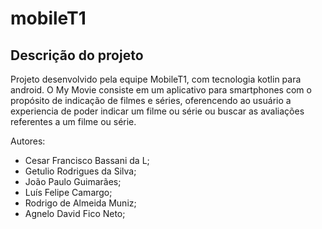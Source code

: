 # mobileT1
## Descrição do projeto
Projeto desenvolvido pela equipe MobileT1, com tecnologia kotlin para android.
O My Movie consiste em um aplicativo para smartphones com o propósito de indicação de filmes e séries,
oferencendo ao usuário a experiencia de poder indicar um filme ou série ou buscar as avaliações referentes
a um filme ou série.

Autores:
- Cesar Francisco Bassani da L;
- Getulio Rodrigues da Silva;
- João Paulo Guimarães;
- Luís Felipe Camargo;
- Rodrigo de Almeida Muniz;
- Agnelo David Fico Neto;

